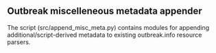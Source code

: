 ## Outbreak miscelleneous metadata appender

The script (src/append_misc_meta.py) contains modules for appending additional/script-derived metadata to existing outbreak.info resource parsers.